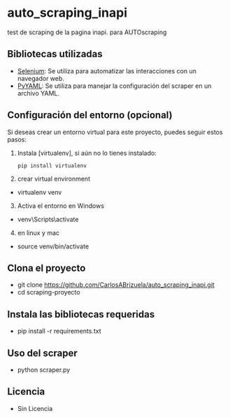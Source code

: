 # auto_scraping_inapi
test de scraping de la pagina inapi. para AUTOscraping

## Bibliotecas utilizadas

- [Selenium](https://selenium-python.readthedocs.io/): Se utiliza para automatizar las interacciones con un navegador web.
- [PyYAML](https://pyyaml.org/): Se utiliza para manejar la configuración del scraper en un archivo YAML.

## Configuración del entorno (opcional)

Si deseas crear un entorno virtual para este proyecto, puedes seguir estos pasos:

1. Instala [virtualenv], si aún no lo tienes instalado:

   ```shell
   pip install virtualenv

2. crear virtual environment
- virtualenv venv

3. Activa el entorno en Windows
- venv\Scripts\activate

4. en linux y mac
- source venv/bin/activate


## Clona el proyecto
- git clone https://github.com/CarlosABrizuela/auto_scraping_inapi.git
- cd scraping-proyecto

## Instala las bibliotecas requeridas
- pip install -r requirements.txt

## Uso del scraper
- python scraper.py

## Licencia
- Sin Licencia


